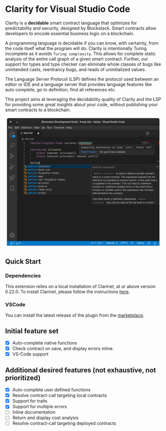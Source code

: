 # Clarity for Visual Studio Code

Clarity is a **decidable** smart contract language that optimizes for predictability and security, designed by Blockstack. Smart contracts allow developers to encode essential business logic on a blockchain.

A programming language is decidable if you can know, with certainty, from the code itself what the program will do. Clarity is intentionally Turing incomplete as it avoids `Turing complexity`. This allows for complete static analysis of the entire call graph of a given smart contract. Further, our support for types and type checker can eliminate whole classes of bugs like unintended casts, reentrancy bugs, and reads of uninitialized values.

The Language Server Protocol (LSP) defines the protocol used between an editor or IDE and a language server that provides language features like auto complete, go to definition, find all references etc.

This project aims at leveraging the decidability quality of Clarity and the LSP for providing some great insights about your code, without publishing your smart contracts to a blockchain.

![screenshot](images/screenshot.png)

## Quick Start
### Dependencies

This extension relies on a local installation of Clarinet, at or above version 0.22.0. To install Clarinet, please follow the instructions [here](https://github.com/hirosystems/clarinet#installation).

### VSCode

You can install the latest release of the plugin from the [marketplace](https://marketplace.visualstudio.com/items?itemName=hirosystems.clarity-lsp).
## Initial feature set

- [x] Auto-complete native functions
- [x] Check contract on save, and display errors inline.
- [x] VS-Code support

## Additional desired features (not exhaustive, not prioritized)

- [x] Auto-complete user defined functions
- [x] Resolve contract-call targeting local contracts
- [x] Support for traits
- [x] Support for multiple errors
- [ ] Inline documentation
- [ ] Return and display cost analysis
- [ ] Resolve contract-call targeting deployed contracts
